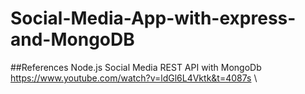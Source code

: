 # Social-Media-App-with-express-and-MongoDB

##References
Node.js Social Media REST API with MongoDb\
https://www.youtube.com/watch?v=ldGl6L4Vktk&t=4087s
\

